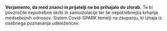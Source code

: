 **Verjamemo, da med znanci in prijatelji ne bo prihajalo do zlorab.** Te bi povzročile nepotrebne skrbi in samoizolacije 
ter še nepotrebnejša krhanja medsebojnih odnosov.  Sistem Covid-SPARK temelji na zaupanju, ki izhaja iz osebnega poznavanja udeležencev.
